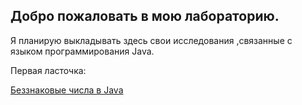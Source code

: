 ## Добро пожаловать в мою лабораторию.

Я планирую выкладывать здесь свои исследования ,связанные с языком программирования Java.

Первая ласточка:

[Беззнаковые числа в Java](unsigned/unsigned-java-numbers.md)
